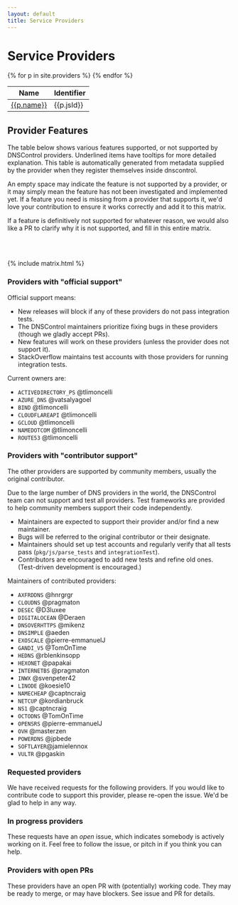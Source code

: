 ```yaml
---
layout: default
title: Service Providers
---
```

<h1> Service Providers </h1>

<table class='table table-bordered'>
  <thead>
    <th>Name</th>
    <th>Identifier</th>
  </thead>
{% for p in site.providers %}
<tr>
  <td><a href=".{{p.id}}">{{p.name}}</a></td>
  <td>{{p.jsId}}</td>
</tr>
{% endfor %}
</table>

<a name="features"></a>
<h2> Provider Features </h2>

<p>The table below shows various features supported, or not supported by DNSControl providers.
  Underlined items have tooltips for more detailed explanation. This table is automatically generated
  from metadata supplied by the provider when they register themselves inside dnscontrol.
</p>
<p>
  An empty space may indicate the feature is not supported by a provider, or it may simply mean
  the feature has not been investigated and implemented yet. If a feature you need is missing from
  a provider that supports it, we'd love your contribution to ensure it works correctly and add it to this matrix.
</p>
<p>If a feature is definitively not supported for whatever reason, we would also like a PR to clarify why it is not supported, and fill in this entire matrix.</p>
<br/>
<br/>

{% include matrix.html %}


### Providers with "official support"

Official support means:

* New releases will block if any of these providers do not pass integration tests.
* The DNSControl maintainers prioritize fixing bugs in these providers (though we gladly accept PRs).
* New features will work on these providers (unless the provider does not support it).
* StackOverflow maintains test accounts with those providers for running integration tests.

Current owners are:

* `ACTIVEDIRECTORY_PS` @tlimoncelli
* `AZURE_DNS` @vatsalyagoel
* `BIND` @tlimoncelli
* `CLOUDFLAREAPI` @tlimoncelli
* `GCLOUD` @tlimoncelli
* `NAMEDOTCOM` @tlimoncelli
* `ROUTE53` @tlimoncelli

### Providers with "contributor support"

The other providers are supported by community members, usually the
original contributor.

Due to the large number of DNS providers in the world, the DNSControl
team can not support and test all providers.  Test frameworks are
provided to help community members support their code independently.

* Maintainers are expected to support their provider and/or find a new maintainer.
* Bugs will be referred to the original contributor or their designate.
* Maintainers should set up test accounts and regularly verify that all tests pass (`pkg/js/parse_tests` and `integrationTest`).
* Contributors are encouraged to add new tests and refine old ones. (Test-driven development is encouraged.)

Maintainers of contributed providers:

* `AXFRDDNS` @hnrgrgr
* `CLOUDNS` @pragmaton
* `DESEC` @D3luxee
* `DIGITALOCEAN` @Deraen
* `DNSOVERHTTPS` @mikenz
* `DNSIMPLE` @aeden
* `EXOSCALE` @pierre-emmanuelJ
* `GANDI_V5` @TomOnTime
* `HEDNS` @rblenkinsopp
* `HEXONET` @papakai
* `INTERNETBS` @pragmaton
* `INWX` @svenpeter42
* `LINODE` @koesie10
* `NAMECHEAP` @captncraig
* `NETCUP` @kordianbruck
* `NS1` @captncraig
* `OCTODNS` @TomOnTime
* `OPENSRS` @pierre-emmanuelJ
* `OVH` @masterzen
* `POWERDNS` @jpbede
* `SOFTLAYER`@jamielennox
* `VULTR` @pgaskin

### Requested providers

We have received requests for the following providers. If you would like to contribute
code to support this provider, please re-open the issue. We'd be glad to help in any way.

<ul id='requests'>

</ul>

### In progress providers

These requests have an *open* issue, which indicates somebody is actively working on it. Feel free to follow the issue, or pitch in if you think you can help.

<ul id='inprog'>
</ul>

### Providers with open PRs

These providers have an open PR with (potentially) working code. They may be ready to merge, or may have blockers. See issue and PR for details.

<ul id='haspr'>
</ul>

<script>
$(function() {
  $.get("https://api.github.com/repos/StackExchange/dnscontrol/issues?state=all&labels=provider-request&direction=asc")
  .done(function(data) {
    for(var i of data) {
      var el = $(`<li><a href='${i.html_url}'>${i.title}</a> (#${i.number})</li>`);
      var target = $("#requests");
      if (i.state == "open") {
        target = $("#inprog");
        for(var l of i.labels) {
          if (l.name == "has-pr")
            target = $("#haspr");
        }
      }
      target.append(el);
    }
  })
  .fail(function(err){
    console.log("???", err)
  });
});
</script>
